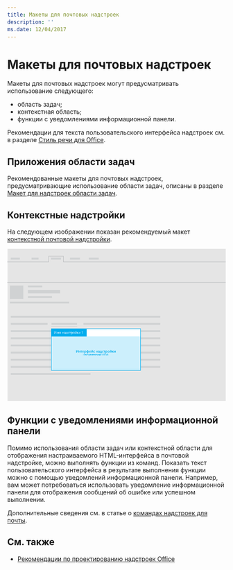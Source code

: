 ```yaml
---
title: Макеты для почтовых надстроек
description: ''
ms.date: 12/04/2017
---
```



# <a name="layouts-for-mail-add-ins"></a>Макеты для почтовых надстроек

Макеты для почтовых надстроек могут предусматривать использование следующего:

- область задач;
- контекстная область;
- функции с уведомлениями информационной панели.

Рекомендации для текста пользовательского интерфейса надстроек см. в разделе [Стиль речи для Office](https://msdn.microsoft.com/ru-ru/library/office/mt484351.aspx).

## <a name="task-pane"></a>Приложения области задач

Рекомендованные макеты для почтовых надстроек, предусматривающие использование области задач, описаны в разделе [Макет для надстроек области задач](layout-for-task-pane-add-ins.md).


## <a name="contextual-add-ins"></a>Контекстные надстройки

На следующем изображении показан рекомендуемый макет [контекстной почтовой надстройки](https://docs.microsoft.com/ru-ru/outlook/add-ins/contextual-outlook-add-ins).

![Макет для контекстной почтовой надстройки](../../images/mail-add-in-contextual-card.png)

## <a name="functions-with-infobar-notifications"></a>Функции с уведомлениями информационной панели

Помимо использования области задач или контекстной области для отображения настраиваемого HTML-интерфейса в почтовой надстройке, можно выполнять функции из команд. Показать текст пользовательского интерфейса в результате выполнения функции можно с помощью уведомлений информационной панели. Например, вам может потребоваться использовать уведомление информационной панели для отображения сообщений об ошибке или успешном выполнении. 

Дополнительные сведения см. в статье о [командах надстроек для почты](https://docs.microsoft.com/ru-ru/outlook/add-ins/add-in-commands-for-outlook). 


## <a name="see-also"></a>См. также

- [Рекомендации по проектированию надстроек Office](../add-in-design.md)
